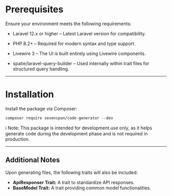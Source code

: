 # Prerequisites

Ensure your environment meets the following requirements:
- Laravel 12.x or higher – Latest Laravel version for compatibility.

- PHP 8.2+ – Required for modern syntax and type support.

- Livewire 3 – The UI is built entirely using Livewire components.

- spatie/laravel-query-builder – Used internally within trait files for structured query handling.

---

# Installation
Install the package via Composer:
```
composer require sevenspan/code-generator --dev
```

ℹ️ Note: This package is intended for development use only, as it helps generate code during the development phase and is not required in production.

---

## Additional Notes

Upon generating files, the following traits will also be included:

-   **ApiResponser Trait:** A trait to standardize API responses.
-   **BaseModel Trait:** A trait providing common model functionalities.